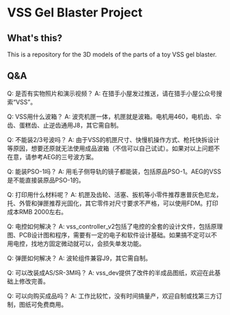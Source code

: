 # VSS Gel Blaster Project


## What's this?

This is a repository for the 3D models of the parts of a toy VSS gel blaster.


## Q&A

Q: 是否有实物照片和演示视频？
A: 在猎手小屋发过推送，请在猎手小屋公众号搜索“VSS”。

Q: VSS用什么波箱？
A: 波壳机匣一体，机匣就是波箱。电机用460，电机齿、伞齿、蛋糕齿、止逆齿通用J8，其它需自制。

Q: 不能装2/3号波吗？
A: 由于VSS的机匣尺寸、快慢机操作方式、枪托快拆设计等原因，想要还原就无法使用成品波箱（不信可以自己试试）。如果对以上问题不在意，请参考AEG的三号波方案。

Q: 能装PSO-1吗？
A: 用毛子侧导轨的镜子都能装，包括原品PSO-1。AEG的VSS是不能直接装原品PSO-1的。

Q: 打印用什么材料呢？
A: 机匣及齿轮、活塞、扳机等小零件推荐惠普灰色尼龙，托、外管和弹匣推荐光固化，其它零件对尺寸要求不严格，可以使用FDM。打印成本RMB 2000左右。

Q: 电控如何解决？
A: vss_controller_v2包括了电控的全套的设计文件，包括原理图、PCB设计图和程序，需要有一定的电子和软件设计基础。如果搞不定可以不用电控，找地方固定微动就可以，会损失单发功能。

Q: 弹匣如何解决？
A: 波轮组件兼容J9，其它需自制。

Q: 可以改装成AS/SR-3M吗？
A: vss_dev提供了改件的半成品图纸，欢迎在此基础上修改完善。

Q: 可以向购买成品吗？
A: 工作比较忙，没有时间搞量产，欢迎自制或找第三方订制，图纸可免费商用。

